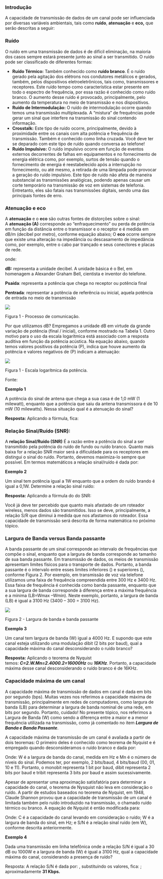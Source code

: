 ### **Introdução**

A capacidade de transmissão de dados de um canal pode ser influenciada por diversas variáveis ambientais, tais como **ruído**, **atenuação** e **eco,** que serão descritas a seguir:

### Ruído

O ruído em uma transmissão de dados é de difícil eliminação, na maioria dos casos sempre estará presente junto ao sinal a ser transmitido. O ruído pode ser classificado de diferentes formas:

- **Ruído Térmico:** Também conhecido como **ruído branco**. É o ruído gerado pela agitação dos elétrons nos condutores metálicos e gerados, também, pelos dispositivos eletroeletrônicos, tais como, transmissores e receptores. Este ruído tempo como característica estar presente em todo o espectro de frequência, por essa razão é conhecido como ruído branco. O aumento desse ruído é provocado, principalmente, pelo aumento da temperatura no meio de transmissão e nos dispositivos.
- **Ruído de Intermodulação:** O ruído de intermodulação ocorre quando temos uma transmissão multiplexada. A “mistura” de frequências pode gerar um sinal que interfere na transmissão do sinal contendo informação.
- **Crosstalk:** Este tipo de ruído ocorre, principalmente, devido à proximidade entre os canais com alta potência e frequência de transmissão. Também é conhecido como linha cruzada. Você deve ter se deparado com este tipo de ruído quando conversa ao telefone!
- **Ruído Impulsivo:** O ruído impulsivo ocorre em função de eventos externos decorrentes de falhas em equipamentos e no fornecimento de energia elétrica como, por exemplo, surtos de tensão quando o fornecimento de energia é reestabelecido após a interrupção no fornecimento, ou até mesmo, a retirada de uma lâmpada pode provocar a geração do ruído impulsivo. Este tipo de ruído não afeta de maneira substancial as transmissões analógicas, podendo apenas causar um corte temporário na transmissão de voz em sistemas de telefonia. Entretanto, eles são fatais nas transmissões digitais, sendo uma das principais fontes de erro.

### Atenuação e eco

A **atenuação** e o **eco** são outras fontes de distorções sobre o sinal: A **atenuação (A)** corresponde ao “enfraquecimento” ou perda de potência em função da distância entre o transmissor e o receptor e é medida em dB/m (decibel por metro), conforme equação abaixo; O **eco** ocorre sempre que existe uma alteração na impedância ou descasamento de impedância como, por exemplo, entre o cabo par trançado e seus conectores e placas de rede.

onde:

**dB:** representa a unidade decibel. A unidade básica é o Bel, em homenagem a Alexander Graham Bell, cientista e inventor do telefone.

**Psaída**: representa a potência que chega no receptor ou potência final

**Pentrada**: representar a potência de referência ou inicial, aquela potência de entrada no meio de transmissão

[![](https://img.uninove.br/static/0/0/0/0/0/0/0/0/7/6/9/76993/if01_2854.jpg)](https://img.uninove.br/static/0/0/0/0/0/0/0/0/7/6/9/76993/if01_2854.jpg)

Figura 1 - Processo de comunicação.

Por que utilizamos dB? Empregamos a unidade dB em virtude da grande variação de potência (final / inicial), conforme mostrado na Tabela 1. Outro motivo para o uso da escala logarítmica está associado com a resposta auditiva em função da potência acústica. Na equação abaixo, quando temos valores positivos da potência (P), indica que houve aumento da potência e valores negativos de (P) indicam a atenuação:

[![](https://img.uninove.br/static/0/0/0/0/0/0/0/3/6/3/6/363664/29038.png)](https://img.uninove.br/static/0/0/0/0/0/0/0/3/6/3/6/363664/29038.png)

Figura 1 - Escala logarítmica da potência.

Fonte:

**Exemplo 1**

A potência do sinal de antena que chega a sua casa é de 1,0 mW (1 milewatt), enquanto que a potência que saiu da antena transmissora é de 10 mW (10 milewatts). Nessa situação qual é a atenuação do sinal?

**Resposta:** Aplicando a fórmula, fica: 

### Relação Sinal/Ruído (SNR):

A **relação Sinal/Ruído (SNR)** É a razão entre a potência do sinal a ser transmitido pela potência do ruído de fundo ou ruído branco. Quanto mais baixa for a relação SNR maior será a dificuldade para os receptores em distingui o sinal do ruído. Portanto, devemos maximiza-lo sempre que possível. Em termos matemáticos a relação sinal/ruído é dada por:

**Exemplo 2**

Um sinal tem potência igual a 1W enquanto que a ordem do ruído brando é igual a 0,1W. Determine a relação sinal ruído:

**Resposta:** Aplicando a fórmula do do SNR:

Você já deve ter percebido que quanto mais afastado de um roteador wireless, menos dados são transmitidos. Isso se deve, principalmente, a relação S/R que diminui à medida que nos afastamos do roteador. Essa capacidade de transmissão será descrita de forma matemática no próximo tópico.

### Largura de Banda versus Banda passante

A banda passante de um sinal corresponde ao intervalo de frequências que compõe o sinal, enquanto que a largura de banda corresponde ao tamanho de sua banda passante. Em transmissão de dados, os meios de transmissão apresentam limites físicos para o transporte de dados. Portanto, a banda passante é o intervalo entre esses limites inferiores () e superiores (), conforme Figura 2. Por exemplo, em transmissão de voz via telefone utilizamos uma faixa de frequência compreendida entre 300 Hz e 3400 Hz. Essa faixa de frequência é conhecida como banda passante, enquanto que a sua largura de banda corresponde à diferença entre a máxima frequência e a mínima (LB=Wmax –Wmin). Neste exemplo, portanto, a largura de banda (LB) é igual a 3100 Hz (3400 – 300 = 3100 Hz).

[![](https://img.uninove.br/static/0/0/0/0/0/0/0/0/0/7/2/7214/i01_535.jpg)](https://img.uninove.br/static/0/0/0/0/0/0/0/0/0/7/2/7214/i01_535.jpg)

Figura 2 - Largura de banda e banda passante

**Exemplo 3**

Um canal tem largura de banda (W) igual a 4000 Hz. E supondo que este canal esteja utilizando uma modulação dibit (2 bits por baud), qual a capacidade máxima do canal desconsiderando o ruído branco?

**Resposta:** Aplicando o teorema de Nyquist temos: _**C=2.W.Mn=2.4000.2=16000Hz**_ ou _**16KHz**_. Portanto, a capacidade máxima desse canal desconsiderando o ruído branco é de 16KHz.

### Capacidade máxima de um canal

A capacidade máxima de transmissão de dados em canal é dada em bits por segundo (bps). Muitas vezes nos referimos a capacidade máxima de transmissão, principalmente em redes de computadores, como largura de banda (LB) para determinar a largura de banda nominal de uma rede, em bits por segundo. Portanto, cuidado! No presente tópico, nos referimos a Largura de Banda (W) como sendo a diferença entre a maior e a menor frequência utilizada na transmissão, como já comentado no item _**Largura de Banda e Banda Passante**_.

A capacidade máxima de transmissão de um canal é avaliada a partir de dois teoremas: O primeiro deles é conhecido como teorema de Nyquist e é empregado quando desconsideramos o ruído branco e dada por:

Onde: W é a largura de banda do canal, medida em Hz e Mn é o número de níveis do sinal. Podemos ter, por exemplo, 2 bits/baud, 4 bits/baud (00, 01, 10 e 11). Portanto, o monobit representa 1 bit por baud, dibit representa 2 bits por baud e tribit representa 3 bits por baud e assim sucessivamente.

Apesar de apresentar uma aproximação satisfatória para determinar a capacidade do canal, o teorema de Nysquist não leva em consideração o ruído. A partir de estudos baseados no teorema de Nyquist, em 1948, Claude Shannon provou que a capacidade de transmissão de um canal é limitada também pelo ruído introduzido na transmissão, o chamado ruído térmico ou branco. A equação de Nyquist é então modificada para:

Onde: C é a capacidade do canal levando em consideração o ruído; W é a largura de banda do sinal, em Hz; e S/N é a relação sinal ruído (em W), conforme descrita anteriormente.

**Exemplo 4**

Dada uma transmissão em linha telefônica onde a relação S/N é igual a 30 dB ou 1000W e a largura de banda (W) é igual a 3100 Hz, qual a capacidade máxima do canal, considerando a presença de ruído?

Resposta: A relação S/N é dada por: , substituindo os valores, fica: ; aproximadamente **31 Kbps.**